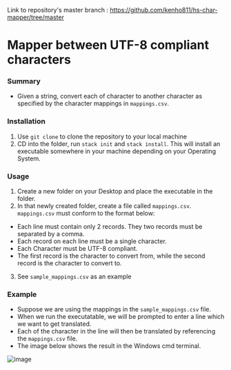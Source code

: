 Link to repository's master branch : https://github.com/kenho811/hs-char-mapper/tree/master

# Mapper between UTF-8 compliant characters

### Summary
- Given a string, convert each of character to another character as specified by the character mappings in `mappings.csv`.


### Installation

1. Use `git clone` to clone the repository to your local machine
2. CD into the folder, run `stack init` and `stack install`. This will install an executable somewhere in your machine depending on your Operating System.

### Usage
1. Create a new folder on your Desktop and place the executable in the folder.
2. In that newly created folder, create a file called `mappings.csv`. `mappings.csv` must conform to the format below:
  - Each line must contain only 2 records. They two records must be separated by a comma.
  - Each record on each line must be a single character.
  - Each Character must be UTF-8 compliant.
  - The first record is the character to convert from, while the second record is the character to convert to.
3. See `sample_mappings.csv` as an example

### Example
- Suppose we are using the mappings in the `sample_mappings.csv` file.
- When we run the executatable, we will be prompted to enter a line which we want to get translated.
- Each of the character in the line will then be translated by referencing the `mappings.csv` file.
- The image below shows the result in the Windows cmd terminal.

![image](https://user-images.githubusercontent.com/57944769/138584924-be81705c-f1f3-4988-b681-0bb4d54d71f3.png)
